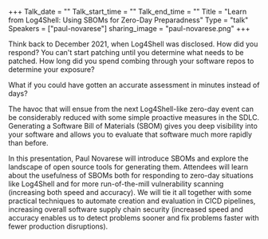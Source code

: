 +++
Talk_date = ""
Talk_start_time = ""
Talk_end_time = ""
Title = "Learn from Log4Shell: Using SBOMs for Zero-Day Preparadness"
Type = "talk"
Speakers = ["paul-novarese"]
sharing_image = "paul-novarese.png"
+++

Think back to December 2021, when Log4Shell was disclosed. How did you respond? You can't start patching until you determine what needs to be patched. How long did you spend combing through your software repos to determine your exposure?

What if you could have gotten an accurate assessment in minutes instead of days?

The havoc that will ensue from the next Log4Shell-like zero-day event can be considerably reduced with some simple proactive measures in the SDLC. Generating a Software Bill of Materials (SBOM) gives you deep visibility into your software and allows you to evaluate that software much more rapidly than before.

In this presentation, Paul Novarese will introduce SBOMs and explore the landscape of open source tools for generating them. Attendees will learn about the usefulness of SBOMs both for responding to zero-day situations like Log4Shell and for more run-of-the-mill vulnerability scanning (increasing both speed and accuracy). We will tie it all together with some practical techniques to automate creation and evaluation in CICD pipelines, increasing overall software supply chain security (increased speed and accuracy enables us to detect problems sooner and fix problems faster with fewer production disruptions).
